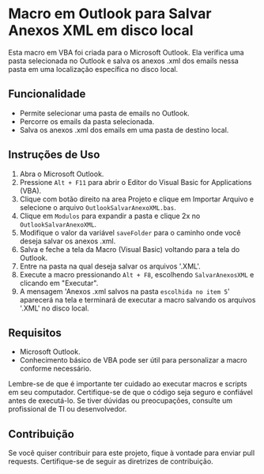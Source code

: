 # Macro em Outlook para Salvar Anexos XML em disco local

Esta macro em VBA foi criada para o Microsoft Outlook. Ela verifica uma pasta selecionada no Outlook e salva os anexos .xml dos emails nessa pasta em uma localização específica no disco local.

## Funcionalidade

- Permite selecionar uma pasta de emails no Outlook.
- Percorre os emails da pasta selecionada.
- Salva os anexos .xml dos emails em uma pasta de destino local.

## Instruções de Uso

1. Abra o Microsoft Outlook.
2. Pressione `Alt + F11` para abrir o Editor do Visual Basic for Applications (VBA).
3. Clique com botão direito na area Projeto e clique em Importar Arquivo e selecione o arquivo `OutlookSalvarAnexoXML.bas`.
4. Clique em `Modulos` para expandir a pasta e clique 2x no `OutlookSalvarAnexoXML`.
5. Modifique o valor da variável `saveFolder` para o caminho onde você deseja salvar os anexos .xml.
6. Salva e feche a tela da Macro (Visual Basic) voltando para a tela do Outlook.
7. Entre na pasta na qual deseja salvar os arquivos '.XML'.
8. Execute a macro pressionando `Alt + F8`, escolhendo `SalvarAnexosXML` e clicando em "Executar".
9. A mensagem 'Anexos .xml salvos na pasta `escolhida no item 5`' aparecerá na tela e terminará de executar a macro salvando os arquivos '.XML' no disco local.

## Requisitos

- Microsoft Outlook.
- Conhecimento básico de VBA pode ser útil para personalizar a macro conforme necessário.

Lembre-se de que é importante ter cuidado ao executar macros e scripts em seu computador. Certifique-se de que o código seja seguro e confiável antes de executá-lo. Se tiver dúvidas ou preocupações, consulte um profissional de TI ou desenvolvedor.

## Contribuição

Se você quiser contribuir para este projeto, fique à vontade para enviar pull requests. Certifique-se de seguir as diretrizes de contribuição.